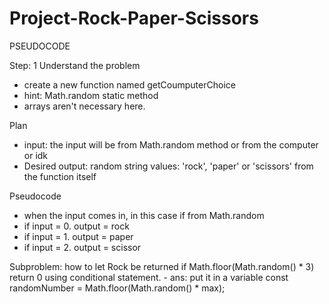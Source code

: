 # Project-Rock-Paper-Scissors

PSEUDOCODE

Step: 1
Understand the problem
- create a new function named getCoumputerChoice
- hint: Math.random static method 
- arrays aren't necessary here.

Plan
- input: the input will be from Math.random method or from the computer or idk
- Desired output: random string values: 'rock', 'paper' or 'scissors' from the function itself

Pseudocode 
- when the input comes in, in this case if from Math.random
- if input = 0. output = rock
- if input = 1. output = paper
- if input = 2. output = scissor

Subproblem: how to let Rock be returned if Math.floor(Math.random() * 3) return 0 using conditional statement. - ans: put it in a variable const randomNumber = Math.floor(Math.random() * max);
